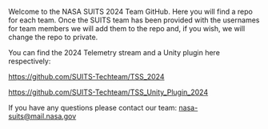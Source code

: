 Welcome to the NASA SUITS 2024 Team GitHub. Here you will find a repo for each team. Once the SUITS team has been provided with the usernames for team members we will add them to the repo and, if you wish, we will change the repo to private.

You can find the 2024 Telemetry stream and a Unity plugin here respectively:

https://github.com/SUITS-Techteam/TSS_2024

https://github.com/SUITS-Techteam/TSS_Unity_Plugin_2024

If you have any questions please contact our team: nasa-suits@mail.nasa.gov
